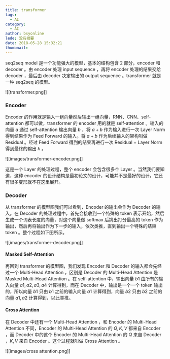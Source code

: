 ```yaml
---
title: transformer
tags:
  - AI
category:
  - AI
author: bsyonline
lede: 没有摘要
date: 2018-05-28 15:32:21
thumbnail:
---
```



seq2seq model 是一个功能强大的模型，基本的结构包含 2 部分，encoder 和 decoder 。由 encoder 处理 input sequence ，再将 encoder 处理的结果交给 decoder ，最后由 decoder 决定输出的 output sequence 。transformer 就是一种 seq2seq 的模型。

![[transformer.png]]

### Encoder

Encoder 的作用就是输入一组向量然后输出一组向量，RNN、CNN、self-attention 都可以做，transformer 的 encoder 用的就是 self-attention 。输入的向量 $a$ 通过 self-attention 输出向量 $b$ ，将 $a + b$ 作为输入进行一次 Layer Norm 得到结果作为 Feed Forward 的输入。将 $a + b$ 作为后续输入的架构叫做 Residual 。经过 Feed Forward 得到的结果再进行一次 Residual + Layer Norm 得到最终的输出 $h$ 。

![[images/transformer-encoder.png]]

这是一个 Layer 的处理过程，整个 encoder 会包含很多个 Layer 。当然我们要知道，这种 encoder 的设计结构是最初论文的设计，可能并不是最好的设计，它还有很多变形就不在这里展开。

### Decoder

从 transformer 的模型图我们可以看到，Encoder 的输出会作为 Decoder 的输入。在 Decoder 的处理过程中，首先会接收到一个特殊的 token 表示开始，然后生成一个词表长度的向量，对这个向量做 softmax 后挑出打分最高的 token 作为输出，然后再将输出作为下一步的输入，依次类推，直到输出一个特殊的结束 token 。整个过程如下图所示。

![[images/transformer-decoder.png]]

#### Masked Self-Attention

再回到 transformer 的模型图，我们发现 Encoder 和 Decoder 的输入都会先经过一个 Multi-Head Attention ，区别是 Decoder 的 Multi-Head Attention 是 Masked Multi-Head Attention 。在 self-attention 中，输出向量 $b1$ 由所有的输入向量 $a1,a2,a3,a4$ 计算得到，而在 Decoder 中，输出是一个一个 token 输出的，所以向量 $b1$ 只由 $b1$ 之前的输入向量 $a1$ 计算得到，向量 $b2$ 只由 $b2$ 之前的向量 $a1,a2$ 计算得到，以此类推。 

#### Cross Attention

在 Decoder 中还有一个 Multi-Head Attention ，和 Encoder 的 Multi-Head Attention 不同，Encoder 的 Multi-Head Attention 的 $Q,K,V$ 都来自 Encoder ，而 Decoder 中的这个 Encoder 的 Multi-Head Attention 的 $Q$ 来自 Decoder ，$K,V$ 来自 Encoder 。这个过程就叫做 Cross Attention 。

![[images/cross attention.png]]

